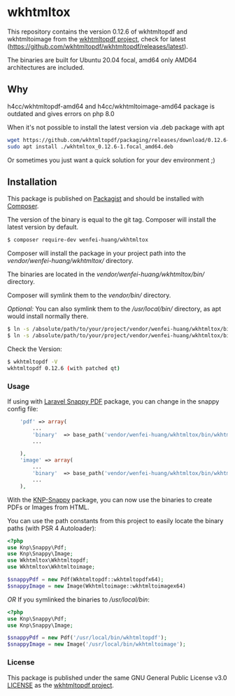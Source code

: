 # wkhtmltox

This repository contains the version 0.12.6 of wkhtmltopdf and wkhtmltoimage from the [wkhtmltopdf project](https://github.com/wkhtmltopdf/wkhtmltopdf), check for latest (https://github.com/wkhtmltopdf/wkhtmltopdf/releases/latest).

The binaries are built for Ubuntu 20.04 focal, amd64 only AMD64 architectures are included.

## Why
h4cc/wkhtmltopdf-amd64 and h4cc/wkhtmltoimage-amd64 package is outdated and gives errors on php 8.0

When it's not possible to install the latest version via .deb package with apt
```bash
wget https://github.com/wkhtmltopdf/packaging/releases/download/0.12.6-1/wkhtmltox_0.12.6-1.focal_amd64.deb
sudo apt install ./wkhtmltox_0.12.6-1.focal_amd64.deb
```

Or sometimes you just want a quick solution for your dev environment ;)

## Installation

This package is published on [Packagist](https://packagist.org/packages/wenfei-huang/wkhtmltox) and should be installed with [Composer](https://getcomposer.org/download/).

The version of the binary is equal to the git tag.
Composer will install the latest version by default.
```bash
$ composer require-dev wenfei-huang/wkhtmltox
```

Composer will install the package in your project path into the _vendor/wenfei-huang/wkhtmltox/_ directory.

The binaries are located in the _vendor/wenfei-huang/wkhtmltox/bin/_ directory.

Composer will symlink them to the _vendor/bin/_ directory.

_Optional:_ You can also symlink them to the _/usr/local/bin/_ directory, as apt would install normally there.

```bash
$ ln -s /absolute/path/to/your/project/vendor/wenfei-huang/wkhtmltox/bin/wkhtmltopdf_0.12.6_linux_ubuntu_focal_amd64 /usr/local/bin/wkhtmltopdf
$ ln -s /absolute/path/to/your/project/vendor/wenfei-huang/wkhtmltox/bin/wkhtmltoimage_0.12.6_linux_ubuntu_focal_amd64 /usr/local/bin/wkhtmltoimage
```

Check the Version:
```bash
$ wkhtmltopdf -V
wkhtmltopdf 0.12.6 (with patched qt)
```

### Usage
If using with [Laravel Snappy PDF](https://github.com/barryvdh/laravel-snappy) package, you can change in the snappy config file:
``` php
    'pdf' => array(
        ...
        'binary'  => base_path('vendor/wenfei-huang/wkhtmltox/bin/wkhtmltopdf-amd64'),
        ...

    ),
    'image' => array(
        ...
        'binary'  => base_path('vendor/wenfei-huang/wkhtmltox/bin/wkhtmltoimage_0.12.6_linux_ubuntu_focal_amd64'),
        ...
    ),

```


With the [KNP-Snappy](https://github.com/KnpLabs/snappy) package, you can now use the binaries to create PDFs or Images from HTML.

You can use the path constants from this project to easily locate the binary paths (with PSR 4 Autoloader):

``` php
<?php
use Knp\Snappy\Pdf;
use Knp\Snappy\Image;
use Wkhtmltox\Wkhtmltopdf;
use Wkhtmltox\Wkhtmltoimage;

$snappyPdf = new Pdf(Wkhtmltopdf::wkhtmltopdfx64);
$snappyImage = new Image(Wkhtmltoimage::wkhtmltoimagex64)
``` 

_OR_ If you symlinked the binaries to _/usr/local/bin_:

``` php
<?php
use Knp\Snappy\Pdf;
use Knp\Snappy\Image;

$snappyPdf = new Pdf('/usr/local/bin/wkhtmltopdf');
$snappyImage = new Image('/usr/local/bin/wkhtmltoimage');
```

### License

This package is published under the same GNU General Public License v3.0 [LICENSE](https://github.com/wenfei-huang/wkhtmltox/blob/master/LICENSE) as the [wkhtmltopdf project](https://github.com/wkhtmltopdf/wkhtmltopdf).
